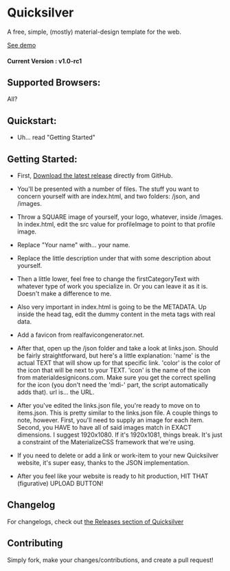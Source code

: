 # Quicksilver
A free, simple, (mostly) material-design template for the web.

[See demo](https://jacksonhvisuals.github.io)

#### Current Version : v1.0-rc1

## Supported Browsers:
All?

## Quickstart:
- Uh... read "Getting Started"

## Getting Started:
- First, [Download the latest release](https://github.com/jacksonhvisuals/quicksilver/releases/latest) directly from GitHub. 

- You'll be presented with a number of files. The stuff you want to concern yourself with are index.html, and two folders: /json, and /images. 

- Throw a SQUARE image of yourself, your logo, whatever, inside /images. In index.html, edit the src value for profileImage to point to that profile image. 

- Replace "Your name" with... your name. 
- Replace the little description under that with some description about yourself. 
- Then a little lower, feel free to change the firstCategoryText with whatever type of work you specialize in. Or you can leave it as it is. Doesn't make a difference to me. 

- Also very important in index.html is going to be the METADATA. Up inside the head tag, edit the dummy content in the meta tags with real data. 

- Add a favicon from realfavicongenerator.net. 

- After that, open up the /json folder and take a look at links.json. Should be fairly straightforward, but here's a little explanation: 'name' is the actual TEXT that will show up for that specific link. 'color' is the color of the icon that will be next to your TEXT. 'icon' is the name of the icon from materialdesignicons.com. Make sure you get the correct spelling for the icon (you don't need the 'mdi-' part, the script automatically adds that). url is... the URL. 

- After you've edited the links.json file, you're ready to move on to items.json. This is pretty similar to the links.json file. A couple things to note, however. First, you'll need to supply an image for each item. Second, you HAVE to have all of said images match in EXACT dimensions. I suggest 1920x1080. If it's 1920x1081, things break. It's just a constraint of the MaterializeCSS framework that we're using.

- If you need to delete or add a link or work-item to your new Quicksilver website, it's super easy, thanks to the JSON implementation.

- After you feel like your website is ready to hit production, HIT THAT (figurative) UPLOAD BUTTON!


## Changelog
For changelogs, check out [the Releases section of Quicksilver](https://github.com/jacksonhvisuals/quicksilver/releases)

## Contributing
Simply fork, make your changes/contributions, and create a pull request!